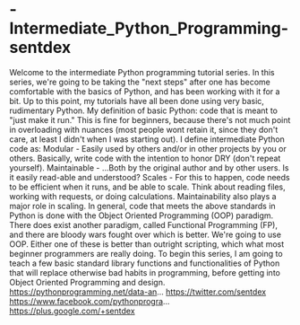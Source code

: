 # -Intermediate_Python_Programming-sentdex

Welcome to the intermediate Python programming tutorial series. In this series, we're going to be taking the "next steps" after one has become comfortable with the basics of Python, and has been working with it for a bit. Up to this point, my tutorials have all been done using very basic, rudimentary Python. My definition of basic Python: code that is meant to "just make it run." This is fine for beginners, because there's not much point in overloading with nuances (most people wont retain it, since they don't care, at least I didn't when I was starting out). I define intermediate Python code as: Modular - Easily used by others and/or in other projects by you or others. Basically, write code with the intention to honor DRY (don't repeat yourself). Maintainable - ...Both by the original author and by other users. Is it easily read-able and understood? Scales - For this to happen, code needs to be efficient when it runs, and be able to scale. Think about reading files, working with requests, or doing calculations. Maintainability also plays a major role in scaling. In general, code that meets the above standards in Python is done with the Object Oriented Programming (OOP) paradigm. There does exist another paradigm, called Functional Programming (FP), and there are bloody wars fought over which is better. We're going to use OOP. Either one of these is better than outright scripting, which what most beginner programmers are really doing. To begin this series, I am going to teach a few basic standard library functions and functionalities of Python that will replace otherwise bad habits in programming, before getting into Object Oriented Programming and design. 
https://pythonprogramming.net/data-an... 
https://twitter.com/sentdex 
https://www.facebook.com/pythonprogra... 
https://plus.google.com/+sentdex
